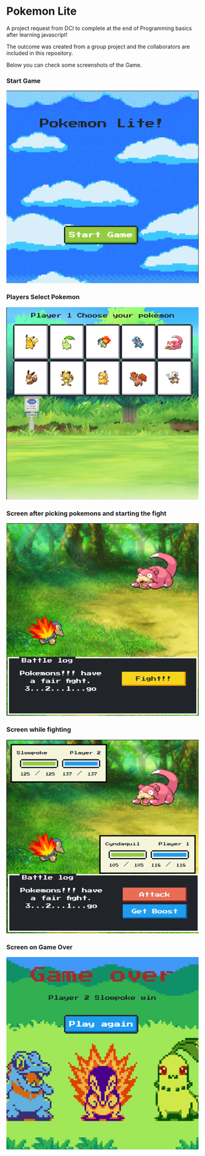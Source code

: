 # Pokemon Lite

A project request from DCI to complete at the end of Programming basics after learning javascript!

The outcome was created from a group project and the collaborators are included in this repository.

Below you can check some screenshots of the Game.

### Start Game

![InGame](readmeimg/ingame1.png)

### Players Select Pokemon

![InGame](readmeimg/ingame2.png)

### Screen after picking pokemons and starting the fight

![InGame](readmeimg/ingame3.png)

### Screen while fighting

![InGame](readmeimg/ingame4.png)

### Screen on Game Over

![InGame](readmeimg/ingame5.png)

